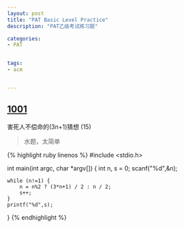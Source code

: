 ```yaml
---
layout: post
title: "PAT Basic Level Practice"
description: "PAT乙级考试练习题"

categories:
- PAT


tags:
- acm 


---
```


## [1001]
害死人不偿命的(3n+1)猜想 (15)

> 水题，太简单

{% highlight ruby linenos %}
#include <stdio.h>

int main(int argc, char *argv[]) 
{
    int n, s = 0;
    scanf("%d",&n);

    while (n!=1) {
        n = n%2 ? (3*n+1) / 2 : n / 2;
        s++;
    }
    printf("%d",s);
}
{% endhighlight %}

[1001]:http://www.patest.cn/contests/pat-b-practise/1001
